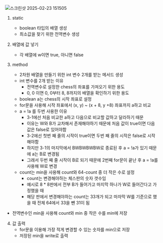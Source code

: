 
![스크린샷 2025-02-23 151505](https://github.com/user-attachments/assets/2430f1a7-4949-493d-9116-50d7355b26db)

1. static
   - boolean 타입의 배열 생성
   - 최소값을 찾기 위한 전역변수 생성

2. 배열에 값 넣기
   - 각 배열에 w이면 true, 아니면 false

3. method
   - 2차원 배열을 만들기 위한 int 변수 2개를 받는 메서드 생성
   - int 변수를 2개 받는 이유
       - 전역변수로 설정한 chess의 좌표를 가져오기 위한 용도
       - 0, 0 이면 0, 0부터 8, 8까지의 배열을 확인하기 위한 용도
   - boolean a는 chess의 시작 좌표로 설정
   - for문을 사용해 시작 좌표에서 (x, y) ~ (x + 8, y +8) 좌표까지 a하고 비교
   - a = !a 를 두번 사용한 이유
       - 3-1에선 처음 비교한 a하고 다음으로 비교할 값하고 달라하기 때문
       - 이유는 W와 B가 교차해서 존재해야하기 때문에 처음 값이 true이면 다음 값은 false로 있어야함
       - 3-2에선 첫번 째 줄의 시작이 true이면 두번 째 줄의 시작은 false로 시작해야함
       - 하지만 3-1의 마지막에서 BWBWBWBW로 종료된 후 a = !a가 있기 때문에 a는 B로 변경됨
       - 그래서 두번 째 줄 시작이 B로 되기 때문에 2번째 for문이 끝난 후 a = !a를 사용해 W로 변경
   - count는 min을 사용해 count와 64-count 중 더 작은 수로 설정
       - count는 변경해야하는 체스판의 숫자 갯수임
       - 예시로 8 * 8판에서 전부 B가 들어가고 마지막 하나가 W로 들어간다고 가정했을 때
       - 해당 판에서 변경해야하는 count는 33개가 되고 마자막 W를 기준으로 했을 때 전체 64에서 33을 뺀 31이 됨
  - 전역변수인 min을 사용해 count와 min 중 작은 수를 min에 저장

4. 값 출력
   - for문을 이용해 가장 적게 변경할 수 있는 숫자를 min으로 저장
   - 저장된 min을 write로 출력
